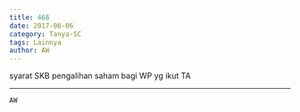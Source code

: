 ```yaml
---
title: 468
date: 2017-06-06
category: Tanya-SC
tags: Lainnya
author: AW
---
```


syarat SKB pengalihan saham bagi WP yg ikut TA

---



`AW`
